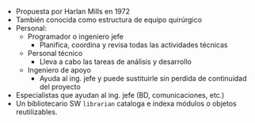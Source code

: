 - Propuesta por Harlan Mills en 1972
- También conocida como estructura de equipo quirúrgico
- Personal:
	- Programador o ingeniero jefe
		- Planifica, coordina y revisa todas las actividades técnicas
	- Personal técnico
		- Lleva a cabo las tareas de análisis y desarrollo
	- Ingeniero de apoyo
		- Ayuda al ing. jefe y puede sustituirle sin perdida de continuidad del proyecto
- Especialistas que ayudan al ing. jefe (BD, comunicaciones, etc.)
- Un bibliotecario SW `librarian` cataloga e indexa módulos o objetos reutilizables.